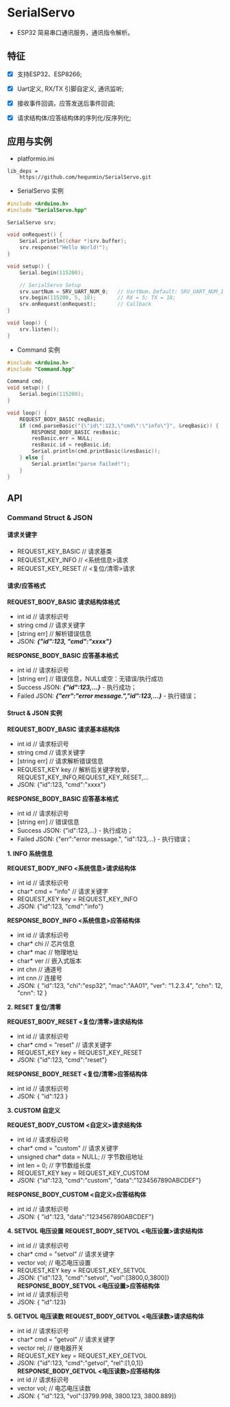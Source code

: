 
# SerialServo

 - ESP32 简易串口通讯服务，通讯指令解析。

## 特征
 - [x] 支持ESP32、ESP8266;
 - [x] Uart定义, RX/TX 引脚自定义, 通讯监听;
 - [x] 接收事件回调，应答发送后事件回调;
 - [x] 请求结构体/应答结构体的序列化/反序列化;


## 应用与实例
 - platformio.ini
```
lib_deps = 
    https://github.com/hequnmin/SerialServo.git        
```

 - SerialServo 实例
```cpp
#include <Arduino.h>
#include "SerialServo.hpp"

SerialServo srv;

void onRequest() {
    Serial.println((char *)srv.buffer);
    srv.response("Hello World!");
}

void setup() {
    Serial.begin(115200);

    // SerialServo Setup
    srv.uartNum = SRV_UART_NUM_0;   // UartNum，Default: SRV_UART_NUM_1
    srv.begin(115200, 5, 18);       // RX = 5; TX = 18;
    srv.onRequest(onRequest);       // Callback
}

void loop() {
    srv.listen();
}
```

 - Command 实例
```cpp
#include <Arduino.h>
#include "Command.hpp"

Command cmd;
void setup() {
    Serial.begin(115200);
}

void loop() {
    REQUEST_BODY_BASIC reqBasic;
    if (cmd.parseBasic("{\"id\":123,\"cmd\":\"info\"}", &reqBasic)) {
        RESPONSE_BODY_BASIC resBasic;
        resBasic.err = NULL;
        resBasic.id = reqBasic.id;
        Serial.println(cmd.printBasic(&resBasic));
    } else {
        Serial.println("parse failed!");
    }
}

```
## API

 ### Command Struct & JSON
 #### 请求关键字
  - REQUEST_KEY_BASIC       // 请求基类
  - REQUEST_KEY_INFO        // <系统信息>请求
  - REQUEST_KEY_RESET       // <复位/清零>请求


 #### 请求/应答格式

 **REQUEST_BODY_BASIC 请求结构体格式**
 - int id           // 请求标识号
 - string cmd       // 请求关键字
 - [string err]     // 解析错误信息
 - JSON: ***{"id":123, "cmd":"xxxx"}***

 **RESPONSE_BODY_BASIC 应答基本格式**
 - int id           // 请求标识号
 - [string err]     // 错误信息，NULL或空：无错误/执行成功
 - Success JSON: ***{"id":123,...}*** - 执行成功；
 - Failed JSON: ***{"err":"error message.","id":123,...}*** - 执行错误；

 #### Struct & JSON 实例

 **REQUEST_BODY_BASIC 请求基本结构体**
 - int id           // 请求标识号
 - string cmd       // 请求关键字
 - [string err]     // 请求解析错误信息
 - REQUEST_KEY key  // 解析后关键字枚举，REQUEST_KEY_INFO,REQUEST_KEY_RESET,...
 - JSON: {"id":123, "cmd":"xxxx"}

 **RESPONSE_BODY_BASIC 应答基本格式**
 - int id           // 请求标识号
 - [string err]     // 错误信息
 - Success JSON: {"id":123,...} - 执行成功；
 - Failed JSON: {"err":"error message.", "id":123,...} - 执行错误；


 **1. INFO 系统信息**

 **REQUEST_BODY_INFO <系统信息>请求结构体**
 - int id                               // 请求标识号
 - char* cmd = "info"                  // 请求关键字
 - REQUEST_KEY key = REQUEST_KEY_INFO    
 - JSON: {"id":123, "cmd":"info"}

 **RESPONSE_BODY_INFO <系统信息>应答结构体**
 - int id                   // 请求标识号
 - char* chi               // 芯片信息
 - char* mac               // 物理地址
 - char* ver               // 嵌入式版本
 - int chn                  // 通道号
 - int cnn                  // 连接号
 - JSON: { "id":123, "chi":"esp32", "mac":"AA01", "ver": "1.2.3.4", "chn": 12, "cnn": 12  }

 **2. RESET 复位/清零**

 **REQUEST_BODY_RESET <复位/清零>请求结构体**
 - int id                   // 请求标识号
 - char* cmd = "reset"     // 请求关键字
 - REQUEST_KEY key = REQUEST_KEY_RESET
 - JSON: {"id":123, "cmd":"reset"}

 **RESPONSE_BODY_RESET <复位/清零>应答结构体**
 - int id                   // 请求标识号
 - JSON: { "id":123 }

 **3. CUSTOM 自定义** 

 **REQUEST_BODY_CUSTOM <自定义>请求结构体**
 - int id                   // 请求标识号
 - char* cmd = "custom"     // 请求关键字
 - unsigned char* data = NULL;     // 字节数组地址
 - int len = 0;           // 字节数组长度
 - REQUEST_KEY key = REQUEST_KEY_CUSTOM
 - JSON: {"id":123, "cmd":"custom", "data":"1234567890ABCDEF"}

 **RESPONSE_BODY_CUSTOM <自定义>应答结构体**
 - int id                   // 请求标识号
 - JSON: { "id":123, "data":"1234567890ABCDEF"}

**4. SETVOL 电压设置** 
**REQUEST_BODY_SETVOL <电压设置>请求结构体**
 - int id                   // 请求标识号
 - char* cmd = "setvol"     // 请求关键字
 - vector<double> vol;      // 电芯电压设置
 - REQUEST_KEY key = REQUEST_KEY_SETVOL
 - JSON: {"id":123, "cmd":"setvol", "vol":[3800,0,3800]}
 **RESPONSE_BODY_SETVOL <电压设置>应答结构体**
 - int id                   // 请求标识号
 - JSON: { "id":123}

**5. GETVOL 电压读数** 
**REQUEST_BODY_GETVOL <电压读数>请求结构体**
 - int id                   // 请求标识号
 - char* cmd = "getvol"     // 请求关键字
 - vector<bool> rel;        // 继电器开关
 - REQUEST_KEY key = REQUEST_KEY_GETVOL
 - JSON: {"id":123, "cmd":"getvol", "rel":[1,0,1]}
 **RESPONSE_BODY_GETVOL <电压读数>应答结构体**
 - int id                   // 请求标识号
 - vector<double> vol;      // 电芯电压读数
 - JSON: { "id":123, "vol":[3799.998, 3800.123, 3800.889]}

